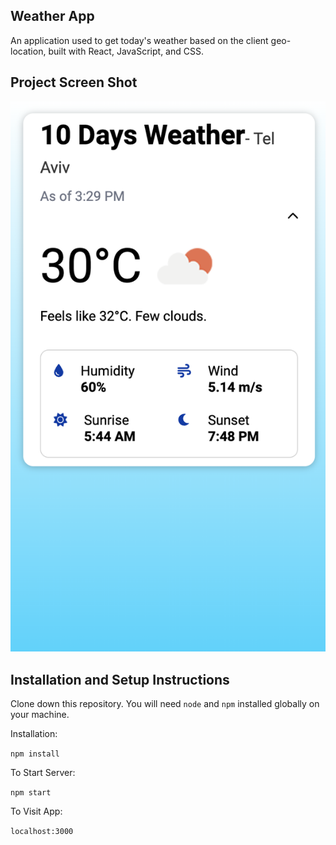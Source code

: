 ## Weather App

An application used to get today's weather based on the client geo-location, built with React, JavaScript, and CSS.

## Project Screen Shot

![App Screenshot](/assets/app-screenshot.png)

## Installation and Setup Instructions

Clone down this repository. You will need `node` and `npm` installed globally on your machine.

Installation:

`npm install`

To Start Server:

`npm start`

To Visit App:

`localhost:3000`
